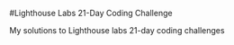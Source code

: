 #Lighthouse Labs 21-Day Coding Challenge

My solutions to Lighthouse labs 21-day coding challenges

